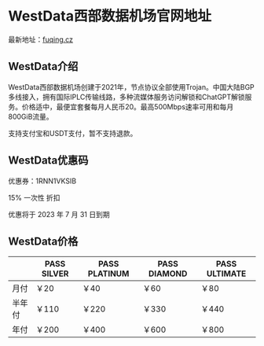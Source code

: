 # WestData西部数据机场官网地址

最新地址：[fuqing.cz](https://fuqing.ch/aff.php?aff=4819)

## WestData介绍

WestData西部数据机场创建于2021年，节点协议全部使用Trojan。中国大陆BGP多线接入，拥有国际IPLC传输线路，多种流媒体服务访问解锁和ChatGPT解锁服务。价格适中，最便宜套餐每月人民币20。最高500Mbps速率可用和每月800GiB流量。

支持支付宝和USDT支付，暂不支持退款。

## WestData优惠码

优惠券：1RNN1VKSIB

15% 一次性 折扣

优惠将于 2023 年 7 月 31 日到期

## WestData价格

||PASS SILVER|PASS PLATINUM|PASS DIAMOND|PASS ULTIMATE|
|----|----|----|----|----|
|月付|￥20|￥40|￥60|￥80|
|半年付|￥110|￥220|￥330|￥440|
|年付|￥200|￥400|￥600|￥800|

